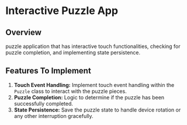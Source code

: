 # Interactive Puzzle App

## Overview
puzzle application that has interactive touch functionalities, checking for puzzle completion, and implementing state persistence.

## Features To Implement
1. **Touch Event Handling:** Implement touch event handling within the `Puzzle` class to interact with the puzzle pieces.
2. **Puzzle Completion:** Logic to determine if the puzzle has been successfully completed.
3. **State Persistence:** Save the puzzle state to handle device rotation or any other interruption gracefully.
